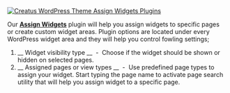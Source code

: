 <div class="thz-doc-image max">
<a class="thz-lightbox mfp-iframe" href="https://www.youtube.com/watch?v=XNNYcIZjoDY" data-mfp-title="Creatus WordPress Theme Assign Widgets Plugins" data-modal-size="large">
	<img src="../../docs-media/splash-assign-widgets-plugin.jpg" alt="Creatus WordPress Theme Assign Widgets Plugins" />
</a>
</div>

Our [__Assign Widgets__](https://github.com/Themezly/Assign-Widgets) plugin will help you assign widgets to specific pages or create custom widget areas. Plugin options are located under every WordPress widget area and they will help you control fowling settings;

1. __ Widget visibility type __ &nbsp;-&nbsp; Choose if the widget should be shown or hidden on selected pages. 
1. __ Assigned pages or view types __ &nbsp;-&nbsp; Use predefined page types to assign your widget. Start typing the page name to activate page search utility that will help you assign widget to a specific page.